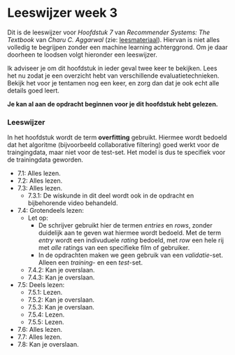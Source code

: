 # Leeswijzer week 3

Dit is de leeswijzer voor *Hoofdstuk 7* van *Recommender Systems: The Textbook* van *Charu C. Aggarwal* (zie: [leesmateriaal](/reading)). Hiervan is niet alles volledig te begrijpen zonder een machine learning achterggrond. Om je daar doorheen te loodsen volgt hieronder een leeswijzer.

Ik adviseer je om dit hoofdstuk in ieder geval twee keer te bekijken. Lees het nu zodat je een overzicht hebt van verschillende evaluatietechnieken. Bekijk het voor je tentamen nog een keer, en zorg dan dat je ook echt alle details goed leert.

**Je kan al aan de opdracht beginnen voor je dit hoofdstuk hebt gelezen.**

### Leeswijzer

In het hoofdstuk wordt de term **overfitting** gebruikt. Hiermee wordt bedoeld dat het algoritme (bijvoorbeeld collaborative filtering) goed werkt voor de traingingdata, maar niet voor de test-set. Het model is dus te specifiek voor de trainingdata geworden.

* 7.1: Alles lezen.
* 7.2: Alles lezen.
* 7.3: Alles lezen.
    * 7.3.1: De wiskunde in dit deel wordt ook in de opdracht en bijbehorende video behandeld.
* 7.4: Grotendeels lezen:
    * Let op:
        * De schrijver gebruikt hier de termen *entries* en *rows*, zonder duidelijk aan te geven wat hiermee wordt bedoeld. Met de term *entry* wordt een indivuduele *rating* bedoeld, met *row* een hele rij met *alle* ratings van een specifieke film of gebruiker.
        * In de opdrachten maken we geen gebruik van een *validatie*-set. Alleen een *training*- en een *test*-set.
    * 7.4.2: Kan je overslaan.
    * 7.4.3: Kan je overslaan.
* 7.5: Deels lezen:
    * 7.5.1: Lezen.
    * 7.5.2: Kan je overslaan.
    * 7.5.3: Kan je overslaan.
    * 7.5.4: Lezen.
    * 7.5.5: Lezen.
* 7.6: Alles lezen.
* 7.7: Alles lezen.
* 7.8: Kan je overslaan.
